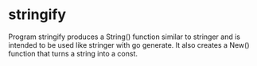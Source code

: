 # stringify
Program stringify produces a String() function similar to stringer and is intended to be used like stringer with go generate. It also creates a New() function that turns a string into a const.
